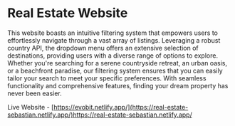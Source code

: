 # Real Estate Website

This website boasts an intuitive filtering system that empowers users to effortlessly navigate through a vast array of listings. Leveraging a robust country API, the dropdown menu offers an extensive selection of destinations, providing users with a diverse range of options to explore. Whether you're searching for a serene countryside retreat, an urban oasis, or a beachfront paradise, our filtering system ensures that you can easily tailor your search to meet your specific preferences. With seamless functionality and comprehensive features, finding your dream property has never been easier.

Live Website - [https://evobit.netlify.app/](https://real-estate-sebastian.netlify.app/)https://real-estate-sebastian.netlify.app/
